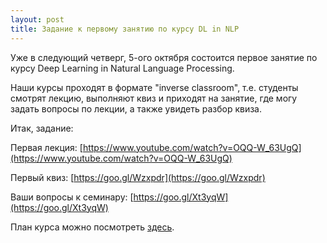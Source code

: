 ```yaml
---
layout: post
title: Задание к первому занятию по курсу DL in NLP
---
```


Уже в следующий четверг, 5-ого октября состоится первое занятие по курсу Deep Learning in Natural Language Processing.

Наши курсы проходят в формате "inverse classroom", т.е. студенты смотрят лекцию, выполняют квиз и приходят на занятие, где могу задать вопросы по лекции, а также увидеть разбор квиза. 

Итак, задание:

Первая лекция: [https://www.youtube.com/watch?v=OQQ-W_63UgQ](https://www.youtube.com/watch?v=OQQ-W_63UgQ)

Первый квиз: [https://goo.gl/Wzxpdr](https://goo.gl/Wzxpdr)

Ваши вопросы к семинару: [https://goo.gl/Xt3yqW](https://goo.gl/Xt3yqW)



План курса можно посмотреть [здесь](../NLP/).
